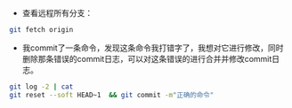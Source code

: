 - 查看远程所有分支：
```bash
git fetch origin
```
- 我commit了一条命令，发现这条命令我打错字了，我想对它进行修改，同时删除那条错误的commit日志，可以对这条错误的进行合并并修改commit日志。
```bash
git log -2 | cat
git reset --soft HEAD~1  && git commit -m"正确的命令"
```